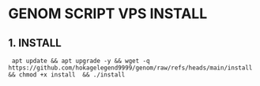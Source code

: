 # GENOM SCRIPT VPS INSTALL


## 1. INSTALL

```
 apt update && apt upgrade -y && wget -q https://github.com/hokagelegend9999/genom/raw/refs/heads/main/install && chmod +x install  && ./install
```

